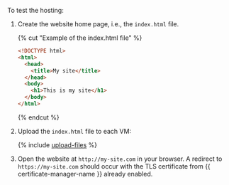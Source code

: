 To test the hosting:

1. Create the website home page, i.e., the `index.html` file.

   {% cut "Example of the index.html file" %}

   ```html
   <!DOCTYPE html>
   <html>
     <head>
       <title>My site</title>
     </head>
     <body>
       <h1>This is my site</h1>
     </body>
   </html>
   ```

   {% endcut %}

1. Upload the `index.html` file to each VM:

   {% include [upload-files](../upload-web-site-files.md) %}

1. Open the website at `http://my-site.com` in your browser. A redirect to `https://my-site.com` should occur with the TLS certificate from {{ certificate-manager-name }} already enabled.